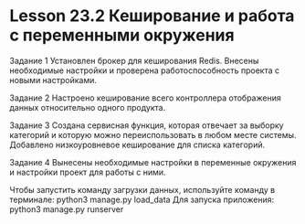 # Lesson 23.2 Кеширование и работа с переменными окружения

Задание 1
Установлен брокер для кеширования Redis. Внесены необходимые настройки и проверена работоспособность проекта с новыми настройками.

Задание 2
Настроено кеширование всего контроллера отображения данных относительно одного продукта.

Задание 3
Создана сервисная функция, которая отвечает за выборку категорий и которую можно переиспользовать в любом месте системы. 
Добавлено низкоуровневое кеширование для списка категорий.

Задание 4
Вынесены необходимые настройки в переменные окружения и настройки проект для работы с ними.

Чтобы запустить команду загрузки данных, используйте команду в терминале: python3 manage.py load_data 
Для запуска приложения: python3 manage.py runserver